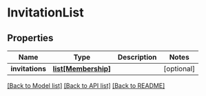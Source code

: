 # InvitationList


## Properties
Name | Type | Description | Notes
------------ | ------------- | ------------- | -------------
**invitations** | [**list[Membership]**](Membership.md) |  | [optional] 

[[Back to Model list]](../README.md#documentation-for-models) [[Back to API list]](../README.md#documentation-for-api-endpoints) [[Back to README]](../README.md)


